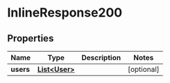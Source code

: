 
# InlineResponse200

## Properties
Name | Type | Description | Notes
------------ | ------------- | ------------- | -------------
**users** | [**List&lt;User&gt;**](User.md) |  |  [optional]



